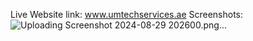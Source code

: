 Live Website link: www.umtechservices.ae
Screenshots:
![Uploading Screenshot 2024-08-29 202600.png…]()
